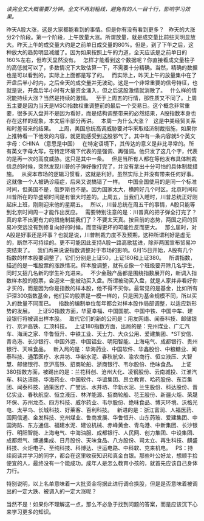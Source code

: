 *读完全文大概需要7分钟。全文不再划粗线，避免有的人一目十行，影响学习效果。*  
  
  
昨天A股大涨，这是大家都能看到的事情。但是你有没有看到更多？
 
昨天的大涨分2个阶段。第一个阶段，上午放量大涨。所谓放量，就是成交量比前些天明显放大。昨天上午的成交量大约是之前单日成交量的80%。但是，到了下午之后，这种放大的趋势明显减缓了。因为如果按照上午的力道，全天应该是之前单日的160%左右，但昨天显然没有。
 
怎样才能看到这个数据呢？你直接看成交量柱子的高低就可以了，多数情况下大致估算一下，不需要十分精确。当然，精确的数据也是可以看到的，实际上上面都是写了的。
 
而实际上，昨天上午的放量集中在了开盘后半小时内，之后全天的成交量并无波动。这是一个非常重要的信号特征，也就是说，开盘后半小时有大量资金涌入，但之后这股激情就消散了。
 
什么样的情况能持续大涨？当然是持续的激情。
 
至于上周五的行情，那性质又不同了。上周五主要是因为当天是MSCI指数权重调整前的最后一个交易日。这个概念非常重要，很多买入盘并不是因为看好，而是结构调整带来的必然结果，A股指数本身也存在这样的现象，本文后半部分再讲。
 
本周一为什么大涨？
 
这是中美经贸关系和时差带来的结果。
 
上周，美国总统高调威胁要对华采取经济制裁措施，如果你上推特看一下他发的内容，就更能感受到这股邪气了。其中有一条内容就5个英文字母：CHINA （意思是中国）
 
在特定语境下，其传达的意义是非比寻常的。所有英文字母大写，在特定环境下代表的是强调、再强调。他只发了这几个字，代表的是再一次的高度威胁。这只是其中一条。
 
但是当所有人都在等他发布具体制裁信息的时候，突然发现川普的子弹好像打完了，并没有拿出十分可怕的具体制裁措施。
 
从资本市场的逻辑习惯看，这就是利好。虽然实际上并没有带来任何好事。这就像一个人被确诊癌症，后来又说搞错了一样。
 
中国全国使用的是同一个标准时间，但美国不是，俄罗斯也不是。因为国家太大，横跨好几个时区。北京时间和川普所在的华盛顿时间是有很大时差的。上周五，当我们入睡时，川普总统正好刚起床上班，刚刚迎来他的星期五。
 
所以，川普总统在周五干的事情，A股只能等到北京时间周一才能作出反应。
 
需要特别注意的是：川普真的把子弹全打完了？真的拿不出更有力的措施制裁我们了？不要太天真。按目前的态势，两国之间的贸易冲突远没有到修复向好的时候，而变得更坏的可能性反而更大。
 
那么届时，对A股是好事还是坏事？也就是说，川普制裁力度不及预期，这种所谓利好是虚无的，断然不可持续的。更不可能因此支持A股一路高歌猛进，除非两国宣布贸易冲突结束了。
 
我们再来说说指数调整对于市场的影响。6月15日开始，A股有几个指数的样本股要调整了，它们分别是上证50，上证180和上证380。
 
所谓指数，描述的是一堆股票的涨跌情况。样本股调整，就有点像一个班级要开除几名学生，同时又招几名新的学生补充进来。
 
不少金融产品都是围绕指数展开的，新调入指数样本股的股票，会迎来一批被动买入盘。所谓被动买入盘，就是人家并非看好你才买的，而是因为你是指数的样本股，他不得不买你。最常见的是基金，比如所有沪深300指数基金，他们买的股票是一模一样的，只是因为基金规模不同，所以买入的数量不同而已。
 
指数的编制单位每年都会对样本股作局部调整，以适应新形势的发展。
 
上证50指数方面，华夏幸福、中国国航、中国中铁、中国中车、建设银行将被调出样本股。
 
取代它们的新的公司是：用友网络、闻泰科技、邮储银行、京沪高铁、汇顶科技。
 
上证180指数方面，出局的是：兖州煤业、广汇汽车、海澜之家、华鲁恒升、中铁工业、天士力、大众公用、爱建集团、\*ST安信、青岛港、长沙银行、中国外运、中国铝业、明阳智能、上海电气、成都银行、贵州银行、天味食品。
 
新入局的是：华海药业、中国软件、华鑫股份、中粮糖业、闻泰科技、通策医疗、水井坊、华新水泥、春秋航空、渝农商行、恒立液压、大智慧、邮储银行、京沪高铁、招商轮船、浙商银行、韦尔股份、绝味食品。
 
上证380指数方面，被踢出的是：兰花科创、沧州大化、凌钢股份、云南城投、江淮汽车、科达洁能、华海药业、中国软件、华谊集团、昂立教育、哈药股份、东百集团、闻泰科技、通策医疗、广誉远、水井坊、华新水泥、兰生股份、科达股份、晋亿实业、春秋航空、恒立液压、林洋能源、招商轮船、花王股份、新疆火炬、荣晟环保、苏州龙杰、四方科技、威尔药业、韦尔股份、绝味食品、博天环境、沃格光电、太平鸟、长城科技、好莱客、百利科技。
 
新进的是：浙江富润、人福医药、国网信通、金发科技、兖州煤业、鲁商发展、华鲁恒升、山东药玻、爱建集团、中国海防、东方通信、福建水泥、建设机械、赤峰黄金、青岛港、中新集团、长沙银行、明阳智能、上海电气、中海油服、成都银行、人民网、创力集团、中设集团、成都燃气、博通集成、日月股份、天味食品、八方股份、司太立、再生科技、麒盛科技、火炬电子、至纯科技、科博达、世运电路、中科软、克来机电。
 
PS：持续阅读并学习的同学，都会在这里收获知识和真金白银。那些叶公好龙，想顺手捡便宜的人，最终没有一个能成功。成年人是怎么教育小孩的，就首先应该自己身体力行。
  
特别说明，以上名单意味着一大批资金将据此进行调仓换股，但是是否意味着被调出的一定大跌、被调入的一定大涨呢？
  
当然不是！如果你不理解这一点，那么不必急于找到问题的答案，而是应该沉下心来学习更多的知识。